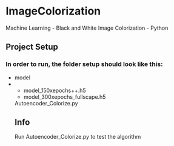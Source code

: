 # ImageColorization
Machine Learning - Black and White Image Colorization - Python

## Project Setup 
### In order to run, the folder setup should look like this:
<ul>
  <li>model</li>
  <li><ul>
    <li>model_150xepochs++.h5</li>
    <li>model_300xepochs_fullscape.h5</li>
  </ul></li>
Autoencoder_Colorize.py

## Info
Run Autoencoder_Colorize.py to test the algorithm
